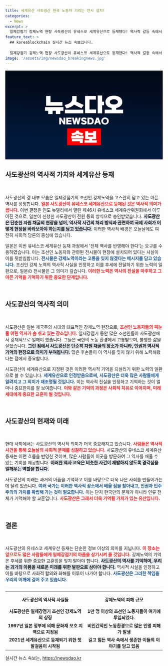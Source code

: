 ```yaml
---
title: 세계유산 사도광산 한국 노동자 기리는 전시 설치!
categories:
  - News
excerpt: >
  일제강점기 강제노역 현장 사도광산이 유네스코 세계유산으로 등재됐다! 역사적 갈등 속에서 일본은 조선인 노동자 관련 전시물을 설치하며 반성을 시작했다. 이 변화는 과거를 어떻게 극복할 것인가에 대한 질문을 던진다.
feature_text: >
  ## koreablockchain 실시간 뉴스 속보입니다.

  일제강점기 강제노역 현장 사도광산이 유네스코 세계유산으로 등재됐다! 역사적 갈등 속에서 일본은 조선인 노동자 관련 전시물을 설치하며 반성을 시작했다. 이 변화는 과거를 어떻게 극복할 것인가에 대한 질문을 던진다.
image: '/assets/img/newsdao_breakingnews.jpg'
---
```


<p><img src="/assets/img/newsdao_breakingnews.jpg" alt="koreablockchain 속보" /></p>

<h2 data-ke-size="size26">사도광산의 역사적 가치와 세계유산 등재</h2>

<p data-ke-size="size16">&nbsp;</p>

<p data-ke-size="size16">사도광산의 갱 내부 모습은 일제강점기의 조선인 강제노역을 고스란히 담고 있는 아픈 역사를 상징합니다. <b><span style="color: #ee2323;">일본 사도광산이 유네스코 세계유산으로 등재된 것은 역사적 의미가 큽니다.</span></b> 이번 결정은 인도 뉴델리에서 열린 제46차 유네스코 세계유산위원회에서 이루어진 것으로, 일본이 신청한 사도광산이 전원 동의 방식으로 승인받았습니다. <b><span style="background-color: #21538527;">사도광산은 단순한 자원 채굴의 현장을 넘어, 역사적 사건의 처리 방식과 관련하여 국제 사회가 어떻게 현장을 바라보아야 하는지를 담고 있습니다.</span></b> 이러한 역사적 배경은 오늘날에도 여전히 사회적 담론의 중심에 있습니다.</p>

<p data-ke-size="size16">일본은 이번 유네스코 세계유산 등재 과정에서 '전체 역사를 반영해야 한다'는 요구를 수용하였습니다. 이는 조선인 노동자와 관련된 전시물이 현장에 설치되어 있다는 사실이 이를 뒷받침합니다. <b><span style="color: #1a5490;">전시물은 강제노역이라는 고통을 잊지 않겠다는 메시지를 담고 있습니다.</span></b> 조선인 강제 노역의 역사적 사실을 인정하고 이를 후세에 전달하기 위한 노력의 일환으로, 일본の 전시물은 그 의미가 깊습니다. <b><span style="color: #ee2323;">이러한 노력은 역사의 진실을 마주하고 그 아픈 기억을 기억하기 위한 중요한 단계입니다.</span></b></p>

<p data-ke-size="size16">&nbsp;</p>

<h2 data-ke-size="size26">사도광산의 역사적 의미</h2>

<p data-ke-size="size16">&nbsp;</p>

<p data-ke-size="size16">사도광산은 일본 제국주의 시대의 대표적인 강제노역 현장으로, <b><span style="color: #ee2323;">조선인 노동자들의 피눈물 어린 역사가 숨 쉬고 있는 장소입니다.</span></b> 일제강점기 동안 많은 조선인들이 사도광산에서 강제적으로 일해야 했습니다. 그들은 극한의 노동 환경에서 고통받으며, 불행한 삶을 살았습니다. <b><span style="background-color: #21538527;">그런 점에서 사도광산은 단순히 자원 채굴의 장소가 아니라, 인권과 역사적 기억의 현장으로 의미가 부여됩니다.</span></b> 많은 후손들이 이 역사를 잊지 않기 위해 노력해왔다는 점에서 중요합니다.</p>

<p data-ke-size="size16">사도광산이 세계유산으로 지정된 것은 이러한 역사적 기억을 되살리기 위한 노력의 일환으로 볼 수 있습니다. <b><span style="color: #1a5490;">세계유산으로 인정받음으로써, 사도광산은 더욱 많은 사람들에게 알려지고 그 의미가 재조명될 것입니다.</span></b> 이는 역사적 진실을 인정하고 기억하는 것이 얼마나 중요한지를 잘 보여줍니다. <b><span style="color: #ee2323;">이와 같은 기억의 과정은 사회적 치유로 이어지며, 미래 세대에게 중요한 교훈이 될 것입니다.</span></b></p>

<p data-ke-size="size16">&nbsp;</p>

<h2 data-ke-size="size26">사도광산의 현재와 미래</h2>

<p data-ke-size="size16">&nbsp;</p>

<p data-ke-size="size16">현대 사회에서는 사도광산의 역사적 의미가 더욱 중요해지고 있습니다. <b><span style="color: #ee2323;">사람들은 역사적 사건을 통해 오늘날의 사회적 문제를 성찰하고 있습니다.</span></b> 사도광산의 유네스코 세계유산 등재는 이런 흐름을 반영한 것이며, 많은 사람들이 이곳을 방문하여 그 역사를 배울 수 있는 기회를 제공합니다. <b><span style="background-color: #21538527;">이러한 역사 교육은 비슷한 사건이 재발하지 않도록 경각심을 일깨우는 역할을 합니다.</span></b></p>

<p data-ke-size="size16">사도광산의 미래는 과거의 아픔을 기억하고 이를 바탕으로 더욱 나은 사회를 만들어가는 데 달려 있습니다. <b><span style="color: #1a5490;">여러 국가는 이러한 역사적 장소에서 배울 점을 찾아내고, 인권과 민주주의의 가치를 확립해 가는 것이 필요합니다.</span></b> 이는 단지 한국만의 문제가 아니라 인류 전체가 기억해야 할 교훈입니다. <b><span style="color: #ee2323;">사도광산은 그래서 더욱 기억될 가치가 있는 유산입니다.</span></b></p>

<p data-ke-size="size16">&nbsp;</p>

<h2 data-ke-size="size26">결론</h2>

<p data-ke-size="size16">&nbsp;</p>

<p data-ke-size="size16">사도광산의 유네스코 세계유산 등재는 단순한 정보 이상의 의미를 지닙니다. <b><span style="color: #ee2323;">이 장소는 앞으로도 많은 사람들에게 일제강점기의 아픔을 상기시켜 줄 것입니다.</span></b> 강제노역의 기억은 후세를 위한 중요한 교훈임을 잊지 말아야 합니다. <b><span style="background-color: #21538527;">사도광산의 역사를 기억하며, 우리는 과거의 아픔을 새로운 미래를 위한 발판으로 삼아야 합니다.</span></b> 역사적 사실을 인정하고 이를 바탕으로 사회적 합의와 화해를 이루어 나가야 합니다. <b><span style="color: #1a5490;">사도광산은 그러한 책임을 우리의 어깨에 걸어 주고 있습니다.</span></b></p>

<hr style="height: 1px; background: #eee; border: none;" />

<table style="width: 100%; border-collapse: collapse; text-align: left;">

<tr>

<td style="text-align: center; height: 44px;"><b>사도광산의 역사적 사실들</b></td>

<td style="text-align: center; height: 44px;"><b>강제노역의 피해 규모</b></td>

</tr>

<tr>

<td style="text-align: center; height: 17px;"><b>사도광산은 일제강점기 조선인 강제노역의 상징</b></td>

<td style="text-align: center; height: 17px;"><b>1만 명 이상의 조선인 노동자들이 여기에 투입되었다.</b></td>

</tr>

<tr>

<td style="text-align: center; height: 17px;"><b>1997년 일본 정부에 의해 문화재 보호 지역으로 지정됨</b></td>

<td style="text-align: center; height: 17px;"><b>비인간적인 노동환경으로 많은 인명 피해가 발생</b></td>

</tr>

<tr>

<td style="text-align: center; height: 17px;"><b>2021년 세계유산으로 등재되기 위한 첫 발걸음이 시작됨</b></td>

<td style="text-align: center; height: 17px;"><b>길고 힘든 역사 속에서 생존한 이들의 이야기를 담고 있음</b></td>

</tr>

</table>
실시간 뉴스 속보는, <a href="https://newsdao.kr" rel="dofollow">https://newsdao.kr</a>


